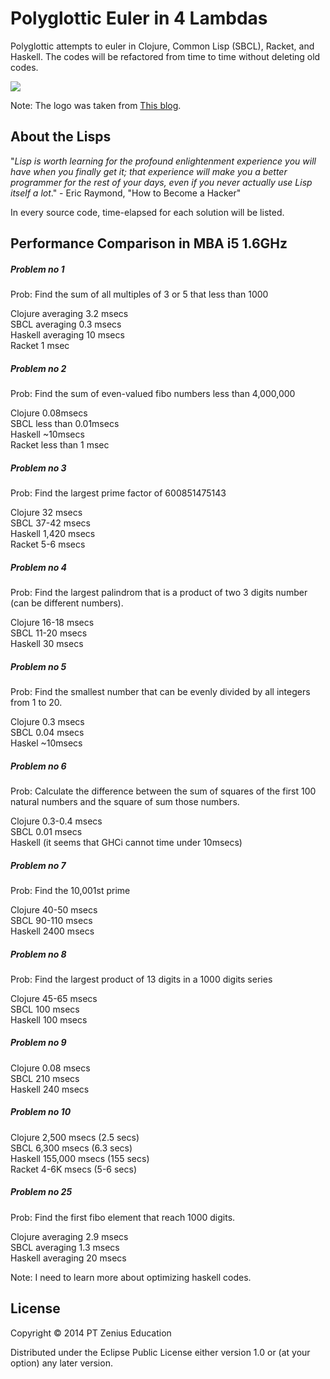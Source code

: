 # Polyglottic Euler in 4 Lambdas

Polyglottic attempts to euler in Clojure, Common Lisp (SBCL), Racket, and
Haskell. The codes will be refactored from time to time without 
deleting old codes. 

<img src="https://sites.google.com/site/adidozsa2/KeepLisping.jpg">

Note: The logo was taken from <a href="https://sites.google.com/site/adidozsa2/lisp">This blog</a>.

## About the Lisps

"*Lisp is worth learning for the profound enlightenment experience you
will have when you finally get it; that experience will make you a
better programmer for the rest of your days, even if you never
actually use Lisp itself a lot*." - Eric Raymond, "How to Become a
Hacker"

In every source code, time-elapsed for each solution will be listed.

## Performance Comparison in MBA i5 1.6GHz

##### Problem no 1

Prob: Find the sum of all multiples of 3 or 5 that less than 1000

Clojure averaging 3.2 msecs  
SBCL averaging 0.3 msecs  
Haskell averaging 10 msecs  
Racket 1 msec

##### Problem no 2

Prob: Find the sum of even-valued fibo numbers less than 4,000,000

Clojure 0.08msecs  
SBCL less than 0.01msecs  
Haskell ~10msecs  
Racket less than 1 msec

##### Problem no 3

Prob: Find the largest prime factor of 600851475143

Clojure 32 msecs  
SBCL 37-42 msecs  
Haskell 1,420 msecs  
Racket 5-6 msecs

##### Problem no 4

Prob: Find the largest palindrom that is a product of two 3 digits
number (can be different numbers).

Clojure 16-18 msecs  
SBCL 11-20 msecs  
Haskell 30 msecs  

##### Problem no 5

Prob: Find the smallest number that can be evenly divided by all
integers from 1 to 20.

Clojure 0.3 msecs  
SBCL 0.04 msecs  
Haskel ~10msecs  

##### Problem no 6

Prob: Calculate the difference between the sum of squares of the first 100 natural numbers and the square of sum those numbers.

Clojure 0.3-0.4 msecs  
SBCL 0.01 msecs  
Haskell (it seems that GHCi cannot time under 10msecs)

##### Problem no 7

Prob: Find the 10,001st prime 

Clojure 40-50 msecs  
SBCL 90-110 msecs  
Haskell 2400 msecs  

##### Problem no 8

Prob: Find the largest product of 13 digits in a 1000 digits series

Clojure 45-65 msecs  
SBCL 100 msecs  
Haskell 100 msecs  

##### Problem no 9

Clojure 0.08 msecs  
SBCL 210 msecs  
Haskell 240 msecs  

##### Problem no 10

Clojure 2,500 msecs  (2.5 secs)  
SBCL 6,300 msecs  (6.3 secs)  
Haskell 155,000 msecs (155 secs)  
Racket 4-6K msecs (5-6 secs)  

##### Problem no 25

Prob: Find the first fibo element that reach 1000 digits.

Clojure averaging 2.9 msecs  
SBCL averaging 1.3 msecs  
Haskell averaging 20 msecs  

Note: I need to learn more about optimizing haskell codes.

## License

Copyright © 2014 PT Zenius Education

Distributed under the Eclipse Public License either version 1.0 or (at
your option) any later version.




